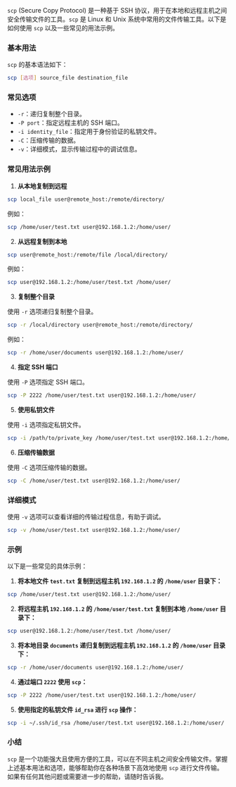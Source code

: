 `scp` (Secure Copy Protocol) 是一种基于 SSH 协议，用于在本地和远程主机之间安全传输文件的工具。`scp` 是 Linux 和 Unix 系统中常用的文件传输工具。以下是如何使用 `scp` 以及一些常见的用法示例。

### 基本用法

`scp` 的基本语法如下：

```sh
scp [选项] source_file destination_file
```

### 常见选项

- `-r`：递归复制整个目录。
- `-P port`：指定远程主机的 SSH 端口。
- `-i identity_file`：指定用于身份验证的私钥文件。
- `-C`：压缩传输的数据。
- `-v`：详细模式，显示传输过程中的调试信息。

### 常见用法示例

1. **从本地复制到远程**

```sh
scp local_file user@remote_host:/remote/directory/
```

例如：

```sh
scp /home/user/test.txt user@192.168.1.2:/home/user/
```

2. **从远程复制到本地**

```sh
scp user@remote_host:/remote/file /local/directory/
```

例如：

```sh
scp user@192.168.1.2:/home/user/test.txt /home/user/
```

3. **复制整个目录**

使用 `-r` 选项递归复制整个目录。

```sh
scp -r /local/directory user@remote_host:/remote/directory/
```

例如：

```sh
scp -r /home/user/documents user@192.168.1.2:/home/user/
```

4. **指定 SSH 端口**

使用 `-P` 选项指定 SSH 端口。

```sh
scp -P 2222 /home/user/test.txt user@192.168.1.2:/home/user/
```

5. **使用私钥文件**

使用 `-i` 选项指定私钥文件。

```sh
scp -i /path/to/private_key /home/user/test.txt user@192.168.1.2:/home/user/
```

6. **压缩传输数据**

使用 `-C` 选项压缩传输的数据。

```sh
scp -C /home/user/test.txt user@192.168.1.2:/home/user/
```

### 详细模式

使用 `-v` 选项可以查看详细的传输过程信息，有助于调试。

```sh
scp -v /home/user/test.txt user@192.168.1.2:/home/user/
```

### 示例

以下是一些常见的具体示例：

1. **将本地文件 `test.txt` 复制到远程主机 `192.168.1.2` 的 `/home/user` 目录下：**

```sh
scp /home/user/test.txt user@192.168.1.2:/home/user/
```

2. **将远程主机 `192.168.1.2` 的 `/home/user/test.txt` 复制到本地 `/home/user` 目录下：**

```sh
scp user@192.168.1.2:/home/user/test.txt /home/user/
```

3. **将本地目录 `documents` 递归复制到远程主机 `192.168.1.2` 的 `/home/user` 目录下：**

```sh
scp -r /home/user/documents user@192.168.1.2:/home/user/
```

4. **通过端口 `2222` 使用 `scp`：**

```sh
scp -P 2222 /home/user/test.txt user@192.168.1.2:/home/user/
```

5. **使用指定的私钥文件 `id_rsa` 进行 `scp` 操作：**

```sh
scp -i ~/.ssh/id_rsa /home/user/test.txt user@192.168.1.2:/home/user/
```

### 小结

`scp` 是一个功能强大且使用方便的工具，可以在不同主机之间安全传输文件。掌握上述基本用法和选项，能够帮助你在各种场景下高效地使用 `scp` 进行文件传输。如果有任何其他问题或需要进一步的帮助，请随时告诉我。